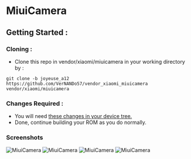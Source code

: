 # MiuiCamera
## Getting Started :
### Cloning :
- Clone this repo in vendor/xiaomi/miuicamera in your working directory by :
```
git clone -b joyeuse_a12 https://github.com/VerNANDo57/vendor_xiaomi_miuicamera vendor/xiaomi/miuicamera
```
### Changes Required :
- You will need [these changes in your device tree.](https://github.com/ArrowOS-Devices/android_device_xiaomi_sm6250-common/commit/1416d5ca4813cdd87e7783201ef1d2ed961238da)
- Done, continue building your ROM as you do normally.

### Screenshots

![MiuiCamera](https://raw.githubusercontent.com/verNANDo57/vendor_xiaomi_miuicamera/joyeuse_a12/screenshots/1.png)
![MiuiCamera](https://raw.githubusercontent.com/verNANDo57/vendor_xiaomi_miuicamera/joyeuse_a12/screenshots/2.png)
![MiuiCamera](https://raw.githubusercontent.com/verNANDo57/vendor_xiaomi_miuicamera/joyeuse_a12/screenshots/3.png)
![MiuiCamera](https://raw.githubusercontent.com/verNANDo57/vendor_xiaomi_miuicamera/joyeuse_a12/screenshots/4.png)
